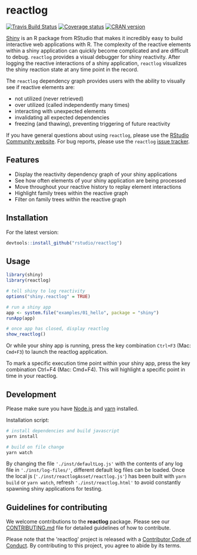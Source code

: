 # reactlog

[![Travis Build Status](https://travis-ci.org/rstudio/reactlog.svg?branch=master)](https://travis-ci.org/rstudio/reactlog) [![Coverage status](https://codecov.io/gh/rstudio/reactlog/branch/master/graph/badge.svg)](https://codecov.io/github/rstudio/reactlog?branch=master)
[![CRAN version](http://www.r-pkg.org/badges/version/reactlog)](https://cran.r-project.org/package=reactlog)


[Shiny](http://shiny.rstudio.com/) is an R package from RStudio that makes it incredibly easy to build interactive web applications with R.  The complexity of the reactive elements within a shiny application can quickly become complicated and are difficult to debug.  `reactlog` provides a visual debugger for shiny reactivity.  After logging the reactive interactions of a shiny application, `reactlog` visualizes the shiny reaction state at any time point in the record.

The `reactlog` dependency graph provides users with the ability to visually see if reactive elements are:
* not utilized (never retrieved)
* over utilized (called independently many times)
* interacting with unexpected elements
* invalidating all expected dependencies
* freezing (and thawing), preventing triggering of future reactivity

<!-- For an introduction and examples, visit the [Shiny Dev Center](http://shiny.rstudio.com/). -->

If you have general questions about using `reactlog`, please use the [RStudio Community website](https://community.rstudio.com/c/shiny). For bug reports, please use the `reactlog` [issue tracker](https://github.com/rstudio/reactlog/issues).

## Features

* Display the reactivity dependency graph of your shiny applications
* See how often elements of your shiny application are being processed
* Move throughout your reactive history to replay element interactions
* Highlight family trees within the reactive graph
* Filter on family trees within the reactive graph

## Installation

<!-- To install the stable version from CRAN, simply run the following from an R console:

```r
install.packages("reactlog")
``` -->

For the latest version:

<!-- cant use install-github.me, fails on recursion install -->

```r
devtools::install_github("rstudio/reactlog")
```

## Usage


```r
library(shiny)
library(reactlog)

# tell shiny to log reactivity
options("shiny.reactlog" = TRUE)

# run a shiny app
app <- system.file("examples/01_hello", package = "shiny")
runApp(app)

# once app has closed, display reactlog
show_reactlog()
```

Or while your shiny app is running, press the key combination `Ctrl+F3` (Mac: `Cmd+F3`) to launch the reactlog application.

To mark a specific execution time point within your shiny app, press the key combination Ctrl+F4 (Mac: Cmd+F4). This will highlight a specific point in time in your reactlog.

## Development

Please make sure you have [Node.js](https://nodejs.org/en/) and [yarn](https://yarnpkg.com/en/docs/install) installed.

Installation script:

```bash
# install dependencies and build javascript
yarn install

# build on file change
yarn watch
```

By changing the file `'./inst/defaultLog.js'` with the contents of any log file in `'./inst/log-files/'`, different default log files can be loaded.  Once the local js (`'./inst/reactlogAsset/reactlog.js'`) has been built with `yarn build` or `yarn watch`, refresh `'./inst/reactlog.html'` to avoid constantly spawning shiny applications for testing.


## Guidelines for contributing

We welcome contributions to the **reactlog** package. Please see our [CONTRIBUTING.md](.github/CONTRIBUTING.md) file for detailed guidelines of how to contribute.

Please note that the 'reactlog' project is released with a [Contributor Code of Conduct](.github/CODE_OF_CONDUCT.md). By contributing to this project, you agree to abide by its terms.
